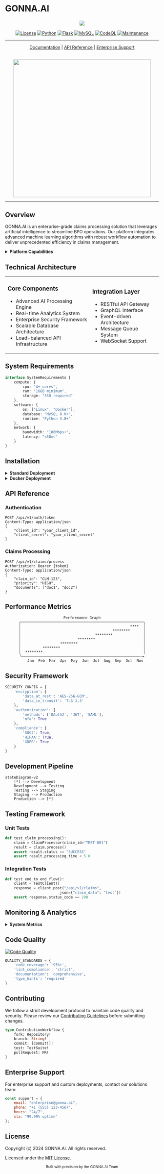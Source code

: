 # GONNA.AI

<div align="center">

<h3>
    <img src="https://readme-typing-svg.herokuapp.com/?lines=Advanced+Claims+Processing;Powered+by+Artificial+Intelligence;Enterprise+Grade+Solution&font=Fira%20Code&center=true&width=440&height=45&color=f75c7e&vCenter=true&size=22">
</h3>

[![License](https://img.shields.io/badge/license-MIT-blue.svg?style=for-the-badge)](https://opensource.org/licenses/MIT)
[![Python](https://img.shields.io/badge/python-v3.8+-blue.svg?style=for-the-badge&logo=python&logoColor=white)](https://www.python.org/)
[![Flask](https://img.shields.io/badge/flask-v2.3.2-blue.svg?style=for-the-badge&logo=flask&logoColor=white)](https://flask.palletsprojects.com/)
[![MySQL](https://img.shields.io/badge/mysql-v8.2.0-blue.svg?style=for-the-badge&logo=mysql&logoColor=white)](https://www.mysql.com/)
[![CodeQL](https://img.shields.io/badge/CodeQL-Passing-success?style=for-the-badge&logo=github)](https://github.com/features/security)
[![Maintenance](https://img.shields.io/badge/Maintained-yes-green.svg?style=for-the-badge)](https://github.com/yourusername/gonna.ai)

<hr>

[Documentation](https://docs.gonna.ai) | [API Reference](https://api.gonna.ai) | [Enterprise Support](https://gonna.ai/enterprise)

<br>

<div align="center">
    <img src="https://raw.githubusercontent.com/donnemartin/data-science-ipython-notebooks/master/images/spark.png" width="450" />
</div>

</div>

<hr>

## Overview

GONNA.AI is an enterprise-grade claims processing solution that leverages artificial intelligence to streamline BPO operations. Our platform integrates advanced machine learning algorithms with robust workflow automation to deliver unprecedented efficiency in claims management.

<details>
<summary><b>Platform Capabilities</b></summary>

```mermaid
graph TD
    A[Claims Intake] --> B[AI Processing Engine]
    B --> C[Automated Classification]
    B --> D[Priority Assessment]
    B --> E[Risk Analysis]
    C --> F[Workflow Assignment]
    D --> F
    E --> F
    F --> G[Resolution Engine]
```

</details>

## Technical Architecture

<table>
<tr>
<td>

### Core Components
- Advanced AI Processing Engine
- Real-time Analytics System
- Enterprise Security Framework
- Scalable Database Architecture
- Load-balanced API Infrastructure

</td>
<td>

### Integration Layer
- RESTful API Gateway
- GraphQL Interface
- Event-driven Architecture
- Message Queue System
- WebSocket Support

</td>
</tr>
</table>

## System Requirements

```typescript
interface SystemRequirements {
    compute: {
        cpu: "4+ cores",
        ram: "16GB minimum",
        storage: "SSD required"
    },
    software: {
        os: ["Linux", "Docker"],
        database: "MySQL 8.0+",
        runtime: "Python 3.8+"
    },
    network: {
        bandwidth: "100Mbps+",
        latency: "<50ms"
    }
}
```

## Installation

<details>
<summary><b>Standard Deployment</b></summary>

```bash
# Clone repository
git clone https://github.com/yourusername/gonna.ai.git
cd gonna.ai

# Create virtual environment
python -m venv venv
source venv/bin/activate

# Install dependencies
pip install -r requirements.txt

# Configure environment
cp .env.example .env
# Edit .env with your configurations

# Initialize database
mysql -u root -p < schema.sql
python manage.py db upgrade

# Start application
python main.py
```

</details>

<details>
<summary><b>Docker Deployment</b></summary>

```bash
# Build container
docker build -t gonna.ai .

# Run container
docker run -d \
    -p 8080:8080 \
    -v /path/to/config:/app/config \
    --name gonna.ai \
    gonna.ai:latest
```

</details>

## API Reference

### Authentication
```http
POST /api/v1/auth/token
Content-Type: application/json
{
    "client_id": "your_client_id",
    "client_secret": "your_client_secret"
}
```

### Claims Processing
```http
POST /api/v1/claims/process
Authorization: Bearer {token}
Content-Type: application/json
{
    "claim_id": "CLM-123",
    "priority": "HIGH",
    "documents": ["doc1", "doc2"]
}
```

## Performance Metrics

<div align="center">

```ascii
Performance Graph
┌────────────────────────────────────────────────────────┐
│                                                  ****  │
│                                          ********      │
│                                  ********              │
│                          ********                      │
│                  ********                              │
│          ********                                      │
│  ********                                              │
└──────────────────────────────────────────────────────-→
   Jan  Feb  Mar  Apr  May  Jun  Jul  Aug  Sep  Oct  Nov
```

</div>

## Security Framework

```python
SECURITY_CONFIG = {
    'encryption': {
        'data_at_rest': 'AES-256-GCM',
        'data_in_transit': 'TLS 1.3'
    },
    'authentication': {
        'methods': ['OAuth2', 'JWT', 'SAML'],
        'mfa': True
    },
    'compliance': {
        'SOC2': True,
        'HIPAA': True,
        'GDPR': True
    }
}
```

## Development Pipeline

```mermaid
stateDiagram-v2
    [*] --> Development
    Development --> Testing
    Testing --> Staging
    Staging --> Production
    Production --> [*]
```

## Testing Framework

### Unit Tests
```python
def test_claim_processing():
    claim = ClaimProcessor(claim_id="TEST-001")
    result = claim.process()
    assert result.status == "SUCCESS"
    assert result.processing_time < 5.0
```

### Integration Tests
```python
def test_end_to_end_flow():
    client = TestClient()
    response = client.post("/api/v1/claims", 
                         json={"claim_data": "test"})
    assert response.status_code == 200
```

## Monitoring & Analytics

<details>
<summary><b>System Metrics</b></summary>

```graphql
query SystemMetrics {
    performance {
        cpu_usage
        memory_consumption
        api_latency
        database_connections
    }
    security {
        active_sessions
        failed_attempts
        security_incidents
    }
}
```

</details>

## Code Quality

[![Code Quality](https://www.code-inspector.com/project/your-project/score/svg)](https://frontend.code-inspector.com/public/project/your-project/dashboard)

```python
QUALITY_STANDARDS = {
    'code_coverage': '95%+',
    'lint_compliance': 'strict',
    'documentation': 'comprehensive',
    'type_hints': 'required'
}
```

## Contributing

We follow a strict development protocol to maintain code quality and security. Please review our [Contributing Guidelines](CONTRIBUTING.md) before submitting changes.

```graphql
type ContributionWorkflow {
    fork: Repository!
    branch: String!
    commit: [Commit!]!
    test: TestSuite!
    pullRequest: PR!
}
```

## Enterprise Support

For enterprise support and custom deployments, contact our solutions team:

```javascript
const support = {
    email: "enterprise@gonna.ai",
    phone: "+1 (555) 123-4567",
    hours: "24/7",
    sla: "99.99% uptime"
};
```

## License

Copyright (c) 2024 GONNA.AI. All rights reserved.

Licensed under the [MIT License](LICENSE).

<div align="center">

<sub>Built with precision by the GONNA.AI Team</sub>

</div>

<style>
.enterprise-badge {
    background: linear-gradient(45deg, #1e3c72, #2a5298);
    padding: 5px 10px;
    border-radius: 3px;
    color: white;
    font-weight: bold;
}
</style>
